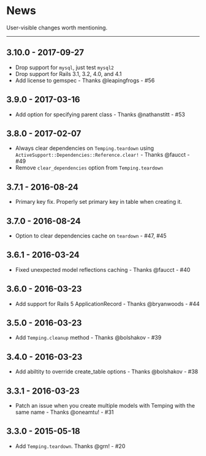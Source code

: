 # News

User-visible changes worth mentioning.

---

## 3.10.0 - 2017-09-27
- Drop support for `mysql`, just test `mysql2`
- Drop support for Rails 3.1, 3.2, 4.0, and 4.1
- Add license to gemspec - Thanks @leapingfrogs - #56

## 3.9.0 - 2017-03-16
- Add option for specifying parent class - Thanks @nathanstitt - #53

## 3.8.0 - 2017-02-07
- Always clear dependencies on `Temping.teardown` using 
  `ActiveSupport::Dependencies::Reference.clear!` - Thanks @faucct - #49
- Remove `clear_dependencies` option from `Temping.teardown`

## 3.7.1 - 2016-08-24
- Primary key fix. Properly set primary key in table when creating it.

## 3.7.0 - 2016-08-24
- Option to clear dependencies cache on `teardown` - #47, #45

## 3.6.1 - 2016-03-24
- Fixed unexpected model reflections caching - Thanks @faucct - #40

## 3.6.0 - 2016-03-23
- Add support for Rails 5 ApplicationRecord - Thanks @bryanwoods - #44

## 3.5.0 - 2016-03-23
- Add `Temping.cleanup` method - Thanks @bolshakov - #39

## 3.4.0 - 2016-03-23
- Add abiltity to override create_table options - Thanks @bolshakov - #38

## 3.3.1 - 2016-03-23
- Patch an issue when you create multiple models with Temping with the same name - Thanks @oneamtu! - #31

## 3.3.0 - 2015-05-18
- Add `Temping.teardown`. Thanks @grn! - #20
